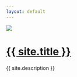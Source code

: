```yaml
---
layout: default
---
```


<div class="w-screen h-screen flex flex-col justify-center items-center">
  <img class="w-48 mb-4 rounded-full" src="{{ '/assets/avatar.jpg' | prepend: site.baseurl }}">
  <h1 class="mb-6 font-sans text-2xl hover:text-slate-500">
    <a href="mailto:{{ site.email }}">{{ site.title }}</a>
  </h1>
  <p class="px-8 py-2 border-y-2 font-serif text-medium">{{ site.description }}</p>
</div>

